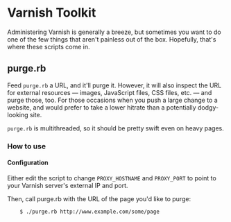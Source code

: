 # Varnish Toolkit

Administering Varnish is generally a breeze, but sometimes you want to do one of the few things that aren't painless out of the box. Hopefully, that's where these scripts come in.

## purge.rb

Feed `purge.rb` a URL, and it'll purge it. However, it will also inspect the URL for external resources — images, JavaScript files, CSS files, etc. — and purge those, too. For those occasions when you push a large change to a website, and would prefer to take a lower hitrate than a potentially dodgy-looking site.

`purge.rb` is multithreaded, so it should be pretty swift even on heavy pages.

### How to use

#### Configuration

Either edit the script to change `PROXY_HOSTNAME` and `PROXY_PORT` to point to your Varnish server's external IP and port.

Then, call purge.rb with the URL of the page you'd like to purge:

		$ ./purge.rb http://www.example.com/some/page
